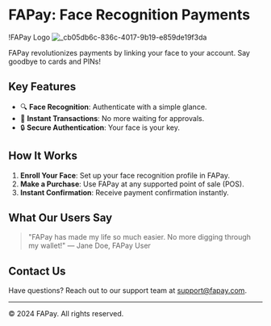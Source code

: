 # FAPay: Face Recognition Payments

!FAPay Logo
![_cb05db6c-836c-4017-9b19-e859de19f3da](https://github.com/MostafaRaafat91/FAPay.github.io/assets/9201948/f67970f7-fe98-43c9-a573-193c318ccdb5)

FAPay revolutionizes payments by linking your face to your account. Say goodbye to cards and PINs!

## Key Features

- 🔍 **Face Recognition**: Authenticate with a simple glance.
- 💨 **Instant Transactions**: No more waiting for approvals.
- 🔒 **Secure Authentication**: Your face is your key.

## How It Works

1. **Enroll Your Face**: Set up your face recognition profile in FAPay.
2. **Make a Purchase**: Use FAPay at any supported point of sale (POS).
3. **Instant Confirmation**: Receive payment confirmation instantly.

## What Our Users Say

> "FAPay has made my life so much easier. No more digging through my wallet!"
> — Jane Doe, FAPay User

## Contact Us

Have questions? Reach out to our support team at support@fapay.com.

---

© 2024 FAPay. All rights reserved.
